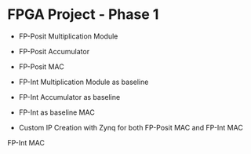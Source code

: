 # FPGA Project - Phase 1

- FP-Posit Multiplication Module 
- FP-Posit Accumulator 
- FP-Posit MAC 
  
- FP-Int Multiplication Module as baseline 
- FP-Int Accumulator as baseline 
- FP-Int as baseline MAC 

  
- Custom IP Creation with Zynq for both FP-Posit MAC and FP-Int MAC 

FP-Int MAC

